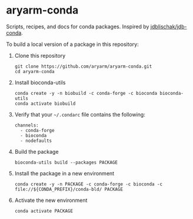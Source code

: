 # aryarm-conda
Scripts, recipes, and docs for conda packages. Inspired by [jdblischak/jdb-conda](https://github.com/jdblischak/jdb-conda).

To build a local version of a package in this repository:

1. Clone this repository
    ```
    git clone https://github.com/aryarm/aryarm-conda.git
    cd aryarm-conda
    ```
2. Install bioconda-utils
    ```
    conda create -y -n biobuild -c conda-forge -c bioconda bioconda-utils
    conda activate biobuild
    ```
4. Verify that your `~/.condarc` file contains the following:
   ```
   channels:
     - conda-forge
     - bioconda
     - nodefaults
   ```
5. Build the package
    ```
    bioconda-utils build --packages PACKAGE
    ```
6. Install the package in a new environment
    ```
    conda create -y -n PACKAGE -c conda-forge -c bioconda -c file://${CONDA_PREFIX}/conda-bld/ PACKAGE
    ```
7. Activate the new environment
    ```
    conda activate PACKAGE
    ```
